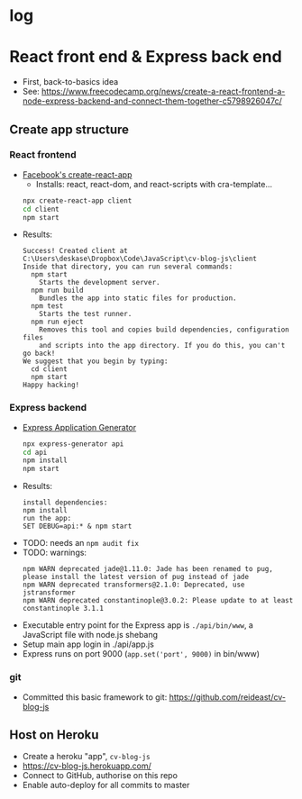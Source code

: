 # log

# React front end & Express back end
- First, back-to-basics idea
- See: https://www.freecodecamp.org/news/create-a-react-frontend-a-node-express-backend-and-connect-them-together-c5798926047c/

## Create app structure

### React frontend
- [Facebook's create-react-app](https://github.com/facebook/create-react-app)
    - Installs: react, react-dom, and react-scripts with cra-template...
    ``` bash
    npx create-react-app client
    cd client
    npm start
    ```
- Results:
    ```
    Success! Created client at C:\Users\deskase\Dropbox\Code\JavaScript\cv-blog-js\client
    Inside that directory, you can run several commands:
      npm start
        Starts the development server.
      npm run build
        Bundles the app into static files for production.
      npm test
        Starts the test runner.
      npm run eject
        Removes this tool and copies build dependencies, configuration files
        and scripts into the app directory. If you do this, you can't go back!
    We suggest that you begin by typing:
      cd client
      npm start
    Happy hacking!
    ```

### Express backend
- [Express Application Generator](https://expressjs.com/en/starter/generator.html)
    ``` bash
    npx express-generator api
    cd api
    npm install
    npm start
    ```
- Results:
    ```
    install dependencies:
    npm install
    run the app:
    SET DEBUG=api:* & npm start
    ```
- TODO: needs an `npm audit fix`
- TODO: warnings:
    ```
    npm WARN deprecated jade@1.11.0: Jade has been renamed to pug, please install the latest version of pug instead of jade
    npm WARN deprecated transformers@2.1.0: Deprecated, use jstransformer
    npm WARN deprecated constantinople@3.0.2: Please update to at least constantinople 3.1.1
    ```
- Executable entry point for the Express app is `./api/bin/www`, a JavaScript file with node.js shebang
- Setup main app login in ./api/app.js
- Express runs on port 9000 (`app.set('port', 9000)` in bin/www)

### git
- Committed this basic framework to git: https://github.com/reideast/cv-blog-js

## Host on Heroku
- Create a heroku "app", `cv-blog-js`
- https://cv-blog-js.herokuapp.com/
- Connect to GitHub, authorise on this repo
- Enable auto-deploy for all commits to master
